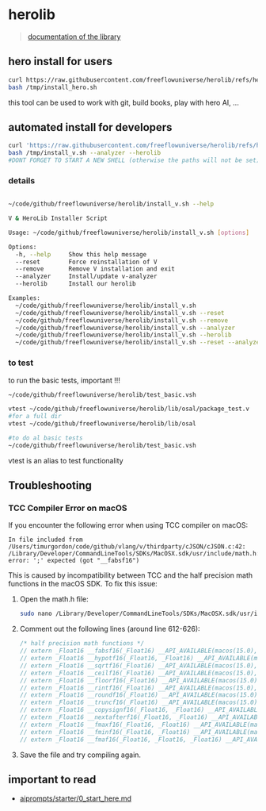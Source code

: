 # herolib


> [documentation of the library](https://freeflowuniverse.github.io/herolib/)

## hero install  for users 

```bash
curl https://raw.githubusercontent.com/freeflowuniverse/herolib/refs/heads/development/install_hero.sh > /tmp/install_hero.sh
bash /tmp/install_hero.sh

```

this tool can be used to work with git, build books, play with hero AI, ...

## automated install for developers

```bash
curl 'https://raw.githubusercontent.com/freeflowuniverse/herolib/refs/heads/development/install_v.sh' > /tmp/install_v.sh
bash /tmp/install_v.sh --analyzer --herolib 
#DONT FORGET TO START A NEW SHELL (otherwise the paths will not be set)
```

### details

```bash

~/code/github/freeflowuniverse/herolib/install_v.sh --help

V & HeroLib Installer Script

Usage: ~/code/github/freeflowuniverse/herolib/install_v.sh [options]

Options:
  -h, --help     Show this help message
  --reset        Force reinstallation of V
  --remove       Remove V installation and exit
  --analyzer     Install/update v-analyzer
  --herolib      Install our herolib

Examples:
  ~/code/github/freeflowuniverse/herolib/install_v.sh
  ~/code/github/freeflowuniverse/herolib/install_v.sh --reset
  ~/code/github/freeflowuniverse/herolib/install_v.sh --remove
  ~/code/github/freeflowuniverse/herolib/install_v.sh --analyzer
  ~/code/github/freeflowuniverse/herolib/install_v.sh --herolib
  ~/code/github/freeflowuniverse/herolib/install_v.sh --reset --analyzer # Fresh install of both

```

### to test

to run the basic tests, important !!!

```bash
~/code/github/freeflowuniverse/herolib/test_basic.vsh
```

```bash
vtest ~/code/github/freeflowuniverse/herolib/lib/osal/package_test.v
#for a full dir
vtest ~/code/github/freeflowuniverse/herolib/lib/osal

#to do al basic tests
~/code/github/freeflowuniverse/herolib/test_basic.vsh

```
vtest is an alias to test functionality


## Troubleshooting

### TCC Compiler Error on macOS

If you encounter the following error when using TCC compiler on macOS:

```
In file included from /Users/timurgordon/code/github/vlang/v/thirdparty/cJSON/cJSON.c:42:
/Library/Developer/CommandLineTools/SDKs/MacOSX.sdk/usr/include/math.h:614: error: ';' expected (got "__fabsf16")
```

This is caused by incompatibility between TCC and the half precision math functions in the macOS SDK. To fix this issue:

1. Open the math.h file:
   ```bash
   sudo nano /Library/Developer/CommandLineTools/SDKs/MacOSX.sdk/usr/include/math.h
   ```

2. Comment out the following lines (around line 612-626):
   ```c
   /* half precision math functions */
   // extern _Float16 __fabsf16(_Float16) __API_AVAILABLE(macos(15.0), ios(18.0), watchos(11.0), tvos(18.0));
   // extern _Float16 __hypotf16(_Float16, _Float16) __API_AVAILABLE(macos(15.0), ios(18.0), watchos(11.0), tvos(18.0));
   // extern _Float16 __sqrtf16(_Float16) __API_AVAILABLE(macos(15.0), ios(18.0), watchos(11.0), tvos(18.0));
   // extern _Float16 __ceilf16(_Float16) __API_AVAILABLE(macos(15.0), ios(18.0), watchos(11.0), tvos(18.0));
   // extern _Float16 __floorf16(_Float16) __API_AVAILABLE(macos(15.0), ios(18.0), watchos(11.0), tvos(18.0));
   // extern _Float16 __rintf16(_Float16) __API_AVAILABLE(macos(15.0), ios(18.0), watchos(11.0), tvos(18.0));
   // extern _Float16 __roundf16(_Float16) __API_AVAILABLE(macos(15.0), ios(18.0), watchos(11.0), tvos(18.0));
   // extern _Float16 __truncf16(_Float16) __API_AVAILABLE(macos(15.0), ios(18.0), watchos(11.0), tvos(18.0));
   // extern _Float16 __copysignf16(_Float16, _Float16) __API_AVAILABLE(macos(15.0), ios(18.0), watchos(11.0), tvos(18.0));
   // extern _Float16 __nextafterf16(_Float16, _Float16) __API_AVAILABLE(macos(15.0), ios(18.0), watchos(11.0), tvos(18.0));
   // extern _Float16 __fmaxf16(_Float16, _Float16) __API_AVAILABLE(macos(15.0), ios(18.0), watchos(11.0), tvos(18.0));
   // extern _Float16 __fminf16(_Float16, _Float16) __API_AVAILABLE(macos(15.0), ios(18.0), watchos(11.0), tvos(18.0));
   // extern _Float16 __fmaf16(_Float16, _Float16, _Float16) __API_AVAILABLE(macos(15.0), ios(18.0), watchos(11.0), tvos(18.0));
   ```

3. Save the file and try compiling again.

## important to read

- [aiprompts/starter/0_start_here.md](aiprompts/starter/0_start_here.md)
